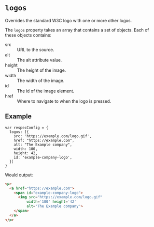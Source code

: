 # `logos`

Overrides the standard W3C logo with one or more other logos.

The `logos` property takes an array that contains a set of objects. Each of these objects contains:

<dl>
  <dt>src</dt>
  <dd>URL to the source.</dd>
  <dt>alt</dt>
  <dd>The alt attribute value.</dd>
  <dt>height</dt>
  <dd>The height of the image.</dd>
  <dt>width</dt>
  <dd>The width of the image.</dd>
  <dt>id</dt>
  <dd>The id of the image element.</dd>
  <dt>href</dt>
  <dd>Where to navigate to when the logo is pressed.</dd>
</dl>

## Example
```JS
var respecConfig = {
  logos: [{
    src: 'https://example.com/logo.gif',
    href: "https://example.com",
    alt: "The Example company",
    width: 100,
    height: 42,
    id: 'example-company-logo',
  }]
}
```

Would output:

```HTML 
<p>
  <a href="https://example.com">
    <span id="example-company-logo">
      <img src="https://example.com/logo.gif" 
          width='100' height='42'
          alt='The Example company'>
    </span>
  </a>
</p>
```
